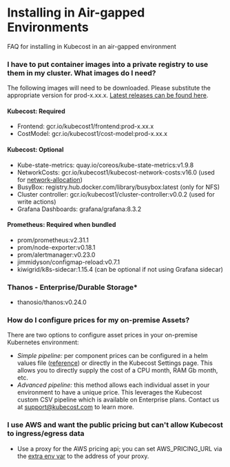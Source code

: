 Installing in Air-gapped Environments
=====================================

FAQ for installing in Kubecost in an air-gapped environment

### I have to put container images into a private registry to use them in my cluster. What images do I need?

The following images will need to be downloaded. Please substitute the appropriate version for prod-x.xx.x. [Latest releases can be found here](https://github.com/kubecost/cost-analyzer-helm-chart/releases).

#### Kubecost: Required
- Frontend: gcr.io/kubecost1/frontend:prod-x.xx.x
- CostModel: gcr.io/kubecost1/cost-model:prod-x.xx.x

#### Kubecost: Optional
- Kube-state-metrics: quay.io/coreos/kube-state-metrics:v1.9.8
- NetworkCosts: gcr.io/kubecost1/kubecost-network-costs:v16.0 (used for [network-allocation](https://github.com/kubecost/docs/blob/main/network-allocation.md))
- BusyBox: registry.hub.docker.com/library/busybox:latest (only for NFS)
- Cluster controller: gcr.io/kubecost1/cluster-controller:v0.0.2 (used for write actions)
- Grafana Dashboards: grafana/grafana:8.3.2

#### Prometheus: Required when bundled
- prom/prometheus:v2.31.1
- prom/node-exporter:v0.18.1
- prom/alertmanager:v0.23.0
- jimmidyson/configmap-reload:v0.7.1
- kiwigrid/k8s-sidecar:1.15.4 (can be optional if not using Grafana sidecar)

### Thanos - Enterprise/Durable Storage*
- thanosio/thanos:v0.24.0

### How do I configure prices for my on-premise Assets?

There are two options to configure asset prices in your on-premise Kubernetes environment:

- *Simple pipeline:* per component prices can be configured in a helm values file ([reference](https://github.com/kubecost/cost-analyzer-helm-chart/blob/6c0975614b4a6854be602d1a6f9506ce8b80abdc/cost-analyzer/values.yaml#L559-L570)) or directly in the Kubecost Settings page. This allows you to directly supply the cost of a CPU month, RAM Gb month, etc.
- *Advanced pipeline:* this method allows each individual asset in your environment to have a unique price. This leverages the Kubecost custom CSV pipeline which is available on Enterprise plans. Contact us at support@kubecost.com to learn more.

### I use AWS and want the public pricing but can't allow Kubecost to ingress/egress data
- Use a proxy for the AWS pricing api; you can set AWS_PRICING_URL via the [extra env var](https://github.com/kubecost/cost-analyzer-helm-chart/blob/v1.98/cost-analyzer/values.yaml#L304) to the address of your proxy. 




<!--- {"article":"4407601795863","section":"4402815636375","permissiongroup":"1500001277122"} --->

